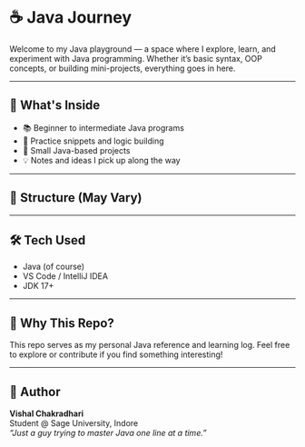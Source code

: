 # ☕ Java Journey

Welcome to my Java playground — a space where I explore, learn, and experiment with Java programming. Whether it’s basic syntax, OOP concepts, or building mini-projects, everything goes in here.

---

## 🚀 What's Inside
- 📚 Beginner to intermediate Java programs
- 🧪 Practice snippets and logic building
- 🔧 Small Java-based projects
- 💡 Notes and ideas I pick up along the way

---

## 📁 Structure (May Vary)



---

## 🛠 Tech Used
- Java (of course)
- VS Code / IntelliJ IDEA
- JDK 17+

---

## 📌 Why This Repo?
This repo serves as my personal Java reference and learning log. Feel free to explore or contribute if you find something interesting!

---

## 🧠 Author
**Vishal Chakradhari**  
Student @ Sage University, Indore  
_“Just a guy trying to master Java one line at a time.”_
